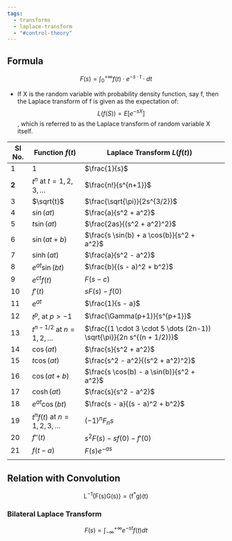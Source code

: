 ```yaml
---
tags:
  - transforms
  - laplace-transform
  - "#control-theory"
---
```

## Formula
$$F(s)=\int_{0}^{+\infty}f(t)\cdot e^{-s\cdot t}\cdot d t$$

- If X is the random variable with probability density function, say f, then the Laplace transform of f is given as the expectation of: $$L({f}(S)) = E[e^{-sX}]$$, which is referred to as the Laplace transform of random variable X itself. 

| Sl No. | Function $f(t)$                    | Laplace Transform $L(f(t))$                                            |     |
| ------ | ---------------------------------- | ---------------------------------------------------------------------- | --- |
| 1      | $1$                                | $\frac{1}{s}$                                                          |     |
| __2__  | $t^n$ at $t = 1, 2, 3, \dots$      | $\frac{n!}{s^{n+1}}$                                                   |     |
| 3      | $\sqrt{t}$                         | $\frac{\sqrt{\pi}}{2s^{3/2}}$                                          |     |
| 4      | $\sin(at)$                         | $\frac{a}{s^2 + a^2}$                                                  |     |
| 5      | $t \sin(at)$                       | $\frac{2as}{(s^2 + a^2)^2}$                                            |     |
| 6      | $\sin(at + b)$                     | $\frac{s \sin(b) + a \cos(b)}{s^2 + a^2}$                              |     |
| 7      | $\sinh(at)$                        | $\frac{a}{s^2 - a^2}$                                                  |     |
| 8      | $e^{at} \sin(bt)$                  | $\frac{b}{(s - a)^2 + b^2}$                                            |     |
| 9      | $e^{ct} f(t)$                      | $F(s - c)$                                                             |     |
| 10     | $f'(t)$                            | $sF(s) - f(0)$                                                         |     |
| 11     | $e^{at}$                           | $\frac{1}{s - a}$                                                      |     |
| 12     | $t^p$, at $p > -1$                 | $\frac{\Gamma(p+1)}{s^{p+1}}$                                          |     |
| 13     | $t^{n - 1/2}$ at $n = 1, 2, \dots$ | $\frac{(1 \cdot 3 \cdot 5 \dots (2n-1)) \sqrt{\pi}}{2n s^{(n + 1/2)}}$ |     |
| 14     | $\cos(at)$                         | $\frac{s}{s^2 + a^2}$                                                  |     |
| 15     | $t \cos(at)$                       | $\frac{s^2 - a^2}{(s^2 + a^2)^2}$                                      |     |
| 16     | $\cos(at + b)$                     | $\frac{s \cos(b) - a \sin(b)}{s^2 + a^2}$                              |     |
| 17     | $\cosh(at)$                        | $\frac{s}{s^2 - a^2}$                                                  |     |
| 18     | $e^{at} \cos(bt)$                  | $\frac{s - a}{(s - a)^2 + b^2}$                                        |     |
| 19     | $t^n f(t)$ at $n = 1, 2, 3, \dots$ | $(-1)^n F_n s$                                                         |     |
| 20     | $f''(t)$                           | $s^2 F(s) - sf(0) - f'(0)$                                             |     |
| 21     | $f(t-a)$                           | $F(s)e^{-as}$                                                          |     |
|        |                                    |                                                                        |     |

## Relation with Convolution
$${\mathsf{L}}^{-1}\left\{{\mathsf{F}}{\big(}{\mathsf{s}}{\big)}{\mathsf{G}}{\big(}{\mathsf{s}}{\big)}\right\}={\big(}{\mathsf{f}}^{*}{\mathsf{g}}{\big)}{\big(}{\mathsf{t}}{\big)}$$
### Bilateral Laplace Transform 
$$F(s)=\int_{-\infty}^{+\infty}e^{-s t}f(t)d t$$
